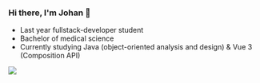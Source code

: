 ### Hi there, I'm Johan 👋
- Last year fullstack-developer student
- Bachelor of medical science
- Currently studying Java (object-oriented analysis and design) & Vue 3 (Composition API)

![](https://github-readme-stats.vercel.app/api/top-langs/?username=jfMoller&theme=light&hide_border=true&include_all_commits=true&count_private=true&layout=compact)

